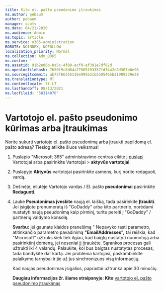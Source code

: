 ```yaml
---
title: Kito el. pašto pseudonimo įtraukimas
ms.author: pebaum
author: pebaum
manager: scotv
ms.date: 04/21/2020
ms.audience: Admin
ms.topic: article
ms.service: o365-administration
ROBOTS: NOINDEX, NOFOLLOW
localization_priority: Normal
ms.collection: Adm_O365
ms.custom: ''
ms.assetid: 91b2e06b-0a5c-4f89-acfd-ef301e7df82d
ms.openlocfilehash: 7b50f9c8d64a77865f03357fd3442c8d367b6e96
ms.sourcegitcommit: ab75f66355116e995b3cb5505465b31989339e28
ms.translationtype: MT
ms.contentlocale: lt-LT
ms.lasthandoff: 08/13/2021
ms.locfileid: "58314076"
---
```

# <a name="create-or-add-an-email-alias-for-a-user"></a>Vartotojo el. pašto pseudonimo kūrimas arba įtraukimas

Norite sukurti vartotojo el. pašto pseudonimą arba įtraukti papildomą el. pašto adresą? Tiesiog atlikite šiuos veiksmus!
  
1. Puslapio "Microsoft 365" administravimo centras eikite į [puslapį](https://go.microsoft.com/fwlink/p/?linkid=834822) Vartotojai arba pasirinkite Vartotojai   >  **aktyvūs vartotojai**.
    
2. Puslapyje **Aktyvūs** vartotojai pasirinkite asmens, kurį norite redaguoti, vardą. 
    
3. Dešinėje, eilutėje Vartotojo vardas / El. pašto **pseudonimai** pasirinkite **Redaguoti**.
    
4. Lauke **Pseudonimas įveskite** naują el. laišką, tada pasirinkite **Įtraukti**. Jei įsigijote prenumeratą iš "GoDaddy" arba kito partnerio, norėdami nustatyti naują pseudonimą kaip pirminį, turite pereiti į "GoDaddy" / partnerių valdymo konsolę. 
    
    **Svarbu:** jei gaunate klaidos pranešimą " Nepavyko rasti parametro, atitinkančio parametro pavadinimą **"EmailAddresses",** tai reiškia, kad "Microsoft" užtruks šiek tiek ilgiau, kad baigtų nustatyti nuomotoją arba pasirinktinį domeną, jei neseniai jį įtraukėte. Sąrankos procesas gali užtrukti iki 4 valandų. Palaukite, kol bus baigtas nustatytas procesas, tada bandykite dar kartą. Jei problema kartojasi, paskambinkite palaikymo tarnybai ir jie už jus sinchronizuos visą informaciją.
    
    Kad naujas pseudonimas įsigalios, paprastai užtrunka apie 30 minučių.
    
    **Daugiau informacijos žr. šiame straipsnyje: Kito** [vartotojo el. pašto pseudonimo įtraukimas](https://docs.microsoft.com/microsoft-365/admin/email/add-another-email-alias-for-a-user)
    

